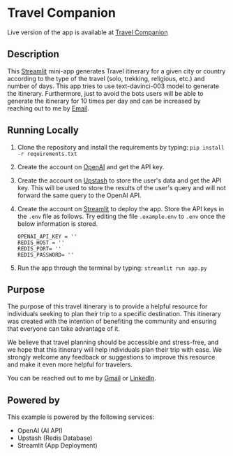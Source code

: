 # Travel Companion

Live version of the app is available at [Travel Companion](https://travelcompanion.streamlit.app/)

## Description

This [Streamlit](https://streamlit.io/) mini-app generates Travel itinerary for a given city or country according to the type of the travel (solo, trekking, religious, etc.) and number of days. This app tries to use text-davinci-003 model to generate the itinerary. Furthermore, just to avoid the bots users will be able to generate the itinerary for 10 times per day and can be increased by reaching out to me by [Email](prayagshah07@gmail.com).

## Running Locally

1. Clone the repository and install the requirements by typing:
   `pip install -r requirements.txt`
2. Create the account on [OpenAI](https://platform.openai.com/account/api-keys) and get the API key.
3. Create the account on [Upstash](https://console.upstash.com/) to store the user's data and get the API key. This will be used to store the results of the user's query and will not forward the same query to the OpenAI API.
4. Create the account on [Streamlit](https://streamlit.io/) to deploy the app.
   Store the API keys in the `.env` file as follows. Try editing the file `.example.env` to `.env` once the below information is stored.

   ```
   OPENAI_API_KEY = ''
   REDIS_HOST = ''
   REDIS_PORT= ''
   REDIS_PASSWORD= ''
   ```

5. Run the app through the terminal by typing:
   `streamlit run app.py`

## Purpose

The purpose of this travel itinerary is to provide a helpful resource for individuals seeking to plan their trip to a specific destination. This itinerary was created with the intention of benefiting the community and ensuring that everyone can take advantage of it.

We believe that travel planning should be accessible and stress-free, and we hope that this itinerary will help individuals plan their trip with ease. We strongly welcome any feedback or suggestions to improve this resource and make it even more helpful for travelers.

You can be reached out to me by [Gmail](prayagshah07@gmail.com) or [LinkedIn](https://www.linkedin.com/in/prayag-shah/).

## Powered by

This example is powered by the following services:

- OpenAI (AI API)
- Upstash (Redis Database)
- Streamlit (App Deployment)
